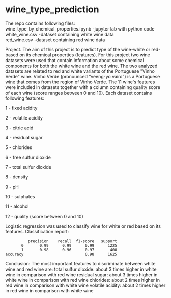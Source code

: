 # wine_type_prediction

The repo contains following files:<br>
wine_type_by_chemical_properties.ipynb -jupyter lab with python code<br>
white_wine.csv -dataset containing white wine data <br>
red_wine.csv -dataset containing red wine data<br> 

Project.
The aim of this project is to predict type of the wine-white or red-based on its chemical properties (features). For this project two wine datasets were used that contain information about some chemical components for both the white wine and the red wine. The two analyzed datasets are related to red and white variants of the Portuguese "Vinho Verde" wine. Vinho Verde (pronounced “veeng-yo vaird”) is a Portuguese wine that comes from the region of Vinho Verde. The 11 wine's features were included in datasets together with a column containing quality score of each wine (score ranges between 0 and 10). Each dataset contains following features:

1 - fixed acidity 

2 - volatile acidity 

3 - citric acid 

4 - residual sugar 

5 - chlorides 

6 - free sulfur dioxide 

7 - total sulfur dioxide 

8 - density 

9 - pH 

10 - sulphates 

11 - alcohol 

12 - quality (score between 0 and 10)


Logistic regression was used to classify wine for white or red based on its features.
Classification report:

              precision    recall  f1-score   support
           0       0.99      0.99      0.99      1225
           1       0.98      0.96      0.97       400
    accuracy                           0.98      1625

Conclusion: The most important features to discriminate between white wine and red wine are:
total sulfur dioxide: about 3 times higher in white wine in comparison with red wine
residual sugar: about 3 times higher in white wine in comparison with red wine
chlorides: about 2 times higher in red wine in comparison with white wine
volatile acidity: about 2 times higher in red wine in comparison with white wine

 



